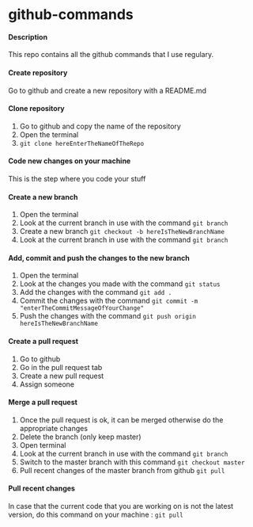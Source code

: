 # github-commands

#### Description
This repo contains all the github commands that I use regulary.


#### Create repository
Go to github and create a new repository with a README.md

#### Clone repository
1. Go to github and copy the name of the repository
2. Open the terminal
3. ``` git clone hereEnterTheNameOfTheRepo ```

#### Code new changes on your machine
This is the step where you code your stuff

#### Create a new branch
1. Open the terminal
2. Look at the current branch in use with the command ``` git branch ```
3. Create a new branch ``` git checkout -b hereIsTheNewBranchName ```
4. Look at the current branch in use with the command ``` git branch ```

#### Add, commit and push the changes to the new branch
1. Open the terminal
2. Look at the changes you made with the command  ``` git status ```
3. Add the changes with the command ``` git add . ```
4. Commit the changes with the command ``` git commit -m "enterTheCommitMessageOfYourChange" ```
5. Push the changes with the command ``` git push origin hereIsTheNewBranchName ```

#### Create a pull request
1. Go to github
2. Go in the pull request tab
3. Create a new pull request
4. Assign someone

#### Merge a pull request
1. Once the pull request is ok, it can be merged otherwise do the appropriate changes
2. Delete the branch (only keep master)
3. Open terminal
4. Look at the current branch in use with the command ``` git branch ```
5. Switch to the master branch with this command ``` git checkout master ```
6. Pull recent changes of the master branch from github ``` git pull ```

#### Pull recent changes
In case that the current code that you are working on is not the latest version, do this command on your machine : ``` git pull ```


